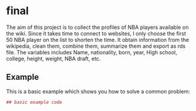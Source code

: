 
<!-- README.md is generated from README.Rmd. Please edit that file -->
final
=====

The aim of this project is to collect the profiles of NBA players available on the wiki. Since it takes time to connect to websites, I only choose the first 50 NBA player on the list to shorten the time. It obtain information from the wikipedia, clean them, combine them, summarize them and export as rds file. The variables includes Name, nationality, born, year, High school, college, height, weight, NBA draft, etc.

Example
-------

This is a basic example which shows you how to solve a common problem:

``` r
## basic example code
```
